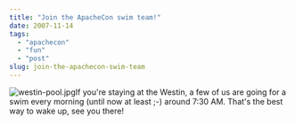```yaml
---
title: "Join the ApacheCon swim team!"
date: 2007-11-14
tags: 
  - "apachecon"
  - "fun"
  - "post"
slug: join-the-apachecon-swim-team
---
```


![westin-pool.jpg](/assets/images/movable-type-blog-archives/westin-pool.jpg)If you're staying at the Westin, a few of us are going for a swim every morning (until now at least ;-) around 7:30 AM. That's the best way to wake up, see you there!
